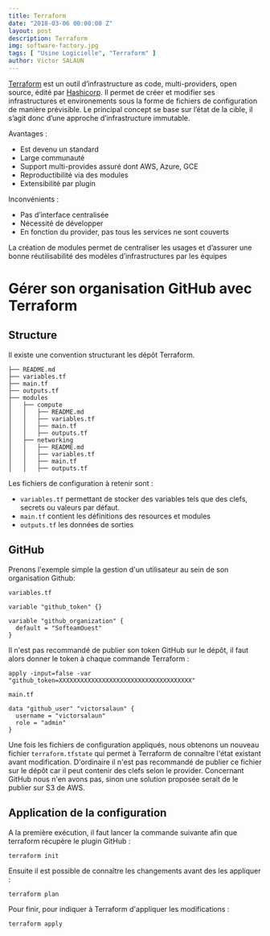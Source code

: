 ```yaml
---
title: Terraform
date: "2018-03-06 00:00:00 Z"
layout: post
description: Terraform
img: software-factory.jpg
tags: [ "Usine Logicielle", "Terraform" ]
author: Victor SALAUN
---
```


[Terraform](https://www.terraform.io/) est un outil d’infrastructure as code, multi-providers, open source, édité par [Hashicorp](https://www.hashicorp.com/).
Il permet de créer et modifier ses infrastructures et environements sous la forme de fichiers de configuration de manière prévisible.
Le principal concept se base sur l’état de la cible, il s’agit donc d’une approche d’infrastructure immutable.


Avantages :
* Est devenu un standard
* Large communauté
* Support multi-provides assuré dont AWS, Azure, GCE
* Reproductibilité via des modules
* Extensibilité par plugin


Inconvénients :
* Pas d’interface centralisée
* Nécessité de développer
* En fonction du provider, pas tous les services ne sont couverts

La création de modules permet de centraliser les usages et d’assurer une bonne réutilisabilité des modèles d’infrastructures par les équipes

# Gérer son organisation GitHub avec Terraform

## Structure

Il existe une convention structurant les dépôt Terraform.

    ├── README.md
    ├── variables.tf
    ├── main.tf
    ├── outputs.tf
    ├── modules
    │   ├── compute
    │   │   ├── README.md
    │   │   ├── variables.tf
    │   │   ├── main.tf
    │   │   ├── outputs.tf
    │   ├── networking
    │   │   ├── README.md
    │   │   ├── variables.tf
    │   │   ├── main.tf
    │   │   ├── outputs.tf

Les fichiers de configuration à retenir sont :
* `variables.tf` permettant de stocker des variables tels que des clefs, secrets ou valeurs par défaut.
* `main.tf` contient les définitions des resources et modules
* `outputs.tf` les données de sorties

## GitHub

Prenons l'exemple simple la gestion d'un utilisateur au sein de son organisation Github:

`variables.tf`

    variable "github_token" {}
    
    variable "github_organization" {
      default = "SofteamOuest"
    }
    
Il n'est pas recommandé de publier son token GitHub sur le dépôt, il faut alors donner le token à chaque commande Terraform :

    apply -input=false -var "github_token=XXXXXXXXXXXXXXXXXXXXXXXXXXXXXXXXXXXXX"
    

`main.tf`

    data "github_user" "victorsalaun" {
      username = "victorsalaun"
      role = "admin"
    }

Une fois les fichiers de configuration appliqués, nous obtenons un nouveau fichier `terraform.tfstate` qui permet à Terraform de connaître l'état existant avant modification.
D'ordinaire il n'est pas recommandé de publier ce fichier sur le dépôt car il peut contenir des clefs selon le provider. Concernant GitHub nous n'en avons pas, sinon une solution proposée serait de le publier sur S3 de AWS.

## Application de la configuration

A la première exécution, il faut lancer la commande suivante afin que terraform récupère le plugin GitHub :

    terraform init
    
Ensuite il est possible de connaître les changements avant des les appliquer :

    terraform plan

Pour finir, pour indiquer à Terraform d'appliquer les modifications :

    terraform apply